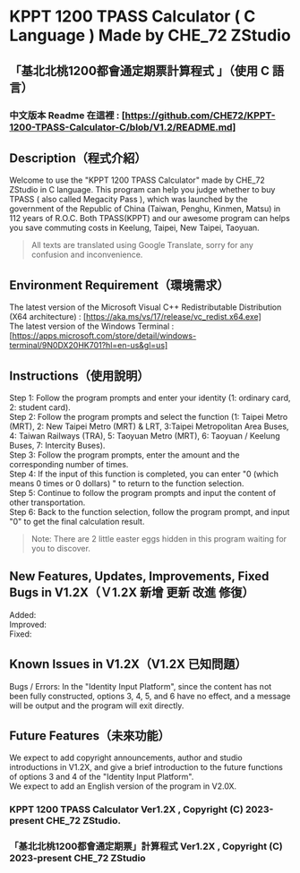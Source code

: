 # KPPT 1200 TPASS Calculator ( C Language ) Made by CHE_72 ZStudio
## 「基北北桃1200都會通定期票計算程式 」（使用 C 語言）
### 中文版本 Readme 在這裡 : [https://github.com/CHE72/KPPT-1200-TPASS-Calculator-C/blob/V1.2/README.md]

## Description（程式介紹）
Welcome to use the "KPPT 1200 TPASS Calculator" made by CHE_72 ZStudio in C language. This program can help you judge whether to buy TPASS ( also called Megacity Pass ), which was launched by the government of the Republic of China (Taiwan, Penghu, Kinmen, Matsu) in 112 years of R.O.C. Both TPASS(KPPT) and our awesome program can helps you save commuting costs in Keelung, Taipei, New Taipei, Taoyuan.
>  All texts are translated using Google Translate, sorry for any confusion and inconvenience.

## Environment Requirement（環境需求）
The latest version of the Microsoft Visual C++ Redistributable Distribution (X64 architecture) : [https://aka.ms/vs/17/release/vc_redist.x64.exe]  
The latest version of the Windows Terminal : [https://apps.microsoft.com/store/detail/windows-terminal/9N0DX20HK701?hl=en-us&gl=us]  

## Instructions（使用說明）
Step 1: Follow the program prompts and enter your identity (1: ordinary card, 2: student card).  
Step 2: Follow the program prompts and select the function (1: Taipei Metro (MRT), 2: New Taipei Metro (MRT) & LRT, 3:Taipei Metropolitan Area Buses, 4: Taiwan Railways (TRA), 5: Taoyuan Metro (MRT), 6: Taoyuan / Keelung Buses, 7: Intercity Buses).  
Step 3: Follow the program prompts, enter the amount and the corresponding number of times.  
Step 4: If the input of this function is completed, you can enter "0 (which means 0 times or 0 dollars) " to return to the function selection.  
Step 5: Continue to follow the program prompts and input the content of other transportation.  
Step 6: Back to the function selection, follow the program prompt, and input "0" to get the final calculation result.  
> Note: There are 2 little easter eggs hidden in this program waiting for you to discover.  

## New Features, Updates, Improvements, Fixed Bugs in V1.2X（Ｖ1.2X 新增 更新 改進 修復）
Added:  
Improved:  
Fixed:  


## Known Issues in V1.2X（V1.2X 已知問題）
Bugs / Errors: In the "Identity Input Platform", since the content has not been fully constructed, options 3, 4, 5, and 6 have no effect, and a message will be output and the program will exit directly.  

## Future Features（未來功能）
We expect to add copyright announcements, author and studio introductions in V1.2X, and give a brief introduction to the future functions of options 3 and 4 of the "Identity Input Platform".  
We expect to add an English version of the program in V2.0X.

### KPPT 1200 TPASS Calculator Ver1.2X , Copyright (C) 2023-present CHE_72 ZStudio.
### 「基北北桃1200都會通定期票」計算程式 Ver1.2X , Copyright (C) 2023-present CHE_72 ZStudio
